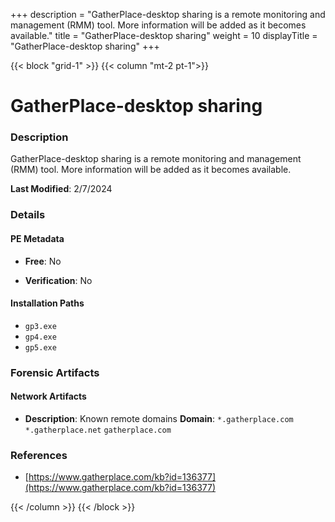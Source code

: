 +++
description = "GatherPlace-desktop sharing is a remote monitoring and management (RMM) tool. More information will be added as it becomes available."
title = "GatherPlace-desktop sharing"
weight = 10
displayTitle = "GatherPlace-desktop sharing"
+++


{{< block "grid-1" >}}
{{< column "mt-2 pt-1">}}

# GatherPlace-desktop sharing


### Description

GatherPlace-desktop sharing is a remote monitoring and management (RMM) tool. More information will be added as it becomes available.



**Last Modified**: 2/7/2024

### Details


#### PE Metadata


- **Free**: No

- **Verification**: No




#### Installation Paths
- `gp3.exe`
- `gp4.exe`
- `gp5.exe`

### Forensic Artifacts




#### Network Artifacts

- **Description**: Known remote domains
  **Domain**: `*.gatherplace.com` `*.gatherplace.net` `gatherplace.com`





### References
- [https://www.gatherplace.com/kb?id=136377](https://www.gatherplace.com/kb?id=136377)



{{< /column >}}
{{< /block >}}
